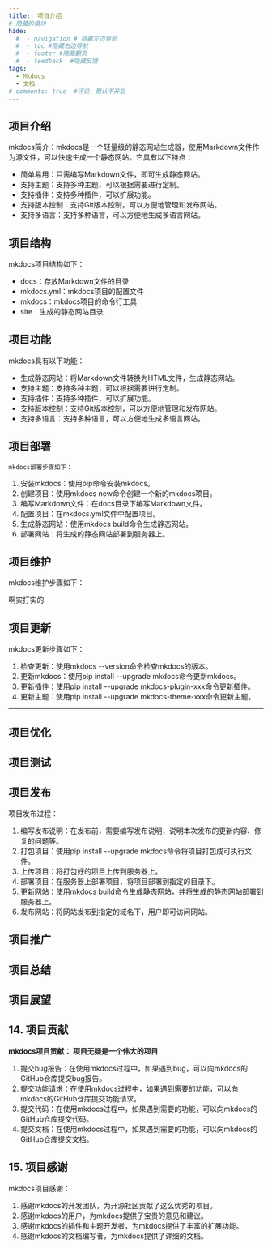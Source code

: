 ```yaml
---
title:  项目介绍
# 隐藏的模块
hide:
  #  - navigation # 隐藏左边导航
  #  - toc #隐藏右边导航
  #  - footer #隐藏翻页
  #  - feedback  #隐藏反馈
tags:  
  - Mkdocs
  - 文档
# comments: true  #评论，默认不开启
---
```



##  项目介绍
  mkdocs简介：mkdocs是一个轻量级的静态网站生成器，使用Markdown文件作为源文件，可以快速生成一个静态网站。它具有以下特点：

  - 简单易用：只需编写Markdown文件，即可生成静态网站。
  - 支持主题：支持多种主题，可以根据需要进行定制。
  - 支持插件：支持多种插件，可以扩展功能。
  - 支持版本控制：支持Git版本控制，可以方便地管理和发布网站。
  - 支持多语言：支持多种语言，可以方便地生成多语言网站。

## 项目结构
  mkdocs项目结构如下：

  - docs：存放Markdown文件的目录
  - mkdocs.yml：mkdocs项目的配置文件
  - mkdocs：mkdocs项目的命令行工具
  - site：生成的静态网站目录

## 项目功能
  mkdocs具有以下功能：

  - 生成静态网站：将Markdown文件转换为HTML文件，生成静态网站。
  - 支持主题：支持多种主题，可以根据需要进行定制。
  - 支持插件：支持多种插件，可以扩展功能。
  - 支持版本控制：支持Git版本控制，可以方便地管理和发布网站。
  - 支持多语言：支持多种语言，可以方便地生成多语言网站。
## 项目部署
    mkdocs部署步骤如下：

  1. 安装mkdocs：使用pip命令安装mkdocs。
  2. 创建项目：使用mkdocs new命令创建一个新的mkdocs项目。
  3. 编写Markdown文件：在docs目录下编写Markdown文件。
  4. 配置项目：在mkdocs.yml文件中配置项目。
  5. 生成静态网站：使用mkdocs build命令生成静态网站。
  6. 部署网站：将生成的静态网站部署到服务器上。
## 项目维护
  mkdocs维护步骤如下： 

  啊实打实的
## 项目更新
  mkdocs更新步骤如下：

  1. 检查更新：使用mkdocs --version命令检查mkdocs的版本。
  2. 更新mkdocs：使用pip install --upgrade mkdocs命令更新mkdocs。
  3. 更新插件：使用pip install --upgrade mkdocs-plugin-xxx命令更新插件。
  4. 更新主题：使用pip install --upgrade mkdocs-theme-xxx命令更新主题。

---

## 项目优化
## 项目测试
## 项目发布
  项目发布过程：   

  1. 编写发布说明：在发布前，需要编写发布说明，说明本次发布的更新内容、修复的问题等。
  2. 打包项目：使用pip install --upgrade mkdocs命令将项目打包成可执行文件。
  3. 上传项目：将打包好的项目上传到服务器上。
  4. 部署项目：在服务器上部署项目，将项目部署到指定的目录下。
  5. 更新网站：使用mkdocs build命令生成静态网站，并将生成的静态网站部署到服务器上。
  6. 发布网站：将网站发布到指定的域名下，用户即可访问网站。
## 项目推广
## 项目总结
## 项目展望
## 14. 项目贡献
   **mkdocs项目贡献： 项目无疑是一个伟大的项目**

  1. 提交bug报告：在使用mkdocs过程中，如果遇到bug，可以向mkdocs的GitHub仓库提交bug报告。
  2. 提交功能请求：在使用mkdocs过程中，如果遇到需要的功能，可以向mkdocs的GitHub仓库提交功能请求。
  3. 提交代码：在使用mkdocs过程中，如果遇到需要的功能，可以向mkdocs的GitHub仓库提交代码。
  4. 提交文档：在使用mkdocs过程中，如果遇到需要的功能，可以向mkdocs的GitHub仓库提交文档。
## 15. 项目感谢
   mkdocs项目感谢：

  1. 感谢mkdocs的开发团队，为开源社区贡献了这么优秀的项目。
  2. 感谢mkdocs的用户，为mkdocs提供了宝贵的意见和建议。
  3. 感谢mkdocs的插件和主题开发者，为mkdocs提供了丰富的扩展功能。
  4. 感谢mkdocs的文档编写者，为mkdocs提供了详细的文档。
